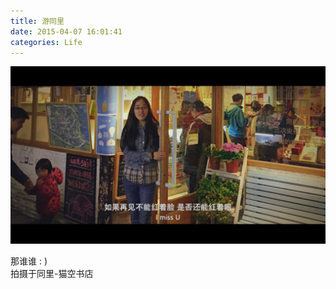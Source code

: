 ```yaml
---
title: 游同里
date: 2015-04-07 16:01:41
categories: Life
---
```

![6134904223221926518](/image/6134904223221926518.jpg)

那谁谁 : )    
拍摄于同里-猫空书店